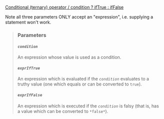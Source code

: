 [Conditional (ternary) operator / condition ? ifTrue : ifFalse](https://developer.mozilla.org/en-US/docs/Web/JavaScript/Reference/Operators/Conditional_Operator)

Note all three parameters ONLY accept an "expression", i.e. supplying a statement won't work.

> ### Parameters
>#### *`condition`*
>An expression whose value is used as a condition.
>#### *`exprIfTrue`*
>An expression which is evaluated if the *`condition`* evaluates to a truthy value (one which equals or can be converted to `true`).
>#### *`exprIfFalse`*
>An expression which is executed if the *`condition`* is falsy (that is, has a value which can be converted to `*false*`).
